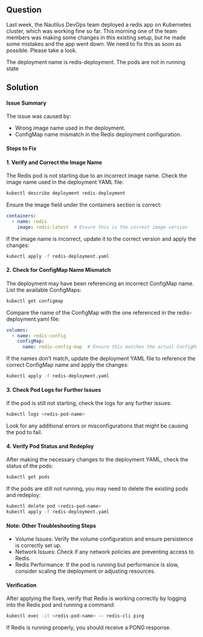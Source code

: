 ## Question
Last week, the Nautilus DevOps team deployed a redis app on Kubernetes cluster, which was working fine so far. This morning one of the team members was making some changes in this existing setup, but he made some mistakes and the app went down. We need to fix this as soon as possible. Please take a look.

The deployment name is redis-deployment. The pods are not in running state

## Solution 

#### Issue Summary
The issue was caused by:

- Wrong image name used in the deployment.
- ConfigMap name mismatch in the Redis deployment configuration.

#### Steps to Fix
#### 1. Verify and Correct the Image Name
The Redis pod is not starting due to an incorrect image name.
Check the image name used in the deployment YAML file:
```bash
kubectl describe deployment redis-deployment
```

Ensure the image field under the containers section is correct:
```yaml
containers:
  - name: redis
    image: redis:latest  # Ensure this is the correct image version
```

If the image name is incorrect, update it to the correct version and apply the changes:
```bash
kubectl apply -f redis-deployment.yaml
```

#### 2. Check for ConfigMap Name Mismatch
The deployment may have been referencing an incorrect ConfigMap name.
List the available ConfigMaps:
```bash
kubectl get configmap
```

Compare the name of the ConfigMap with the one referenced in the redis-deployment.yaml file:
```yaml
volumes:
  - name: redis-config
    configMap:
      name: redis-config-map  # Ensure this matches the actual ConfigMap name
```

If the names don’t match, update the deployment YAML file to reference the correct ConfigMap name and apply the changes:
```bash
kubectl apply -f redis-deployment.yaml
```

#### 3. Check Pod Logs for Further Issues
If the pod is still not starting, check the logs for any further issues:
```bash
kubectl logs <redis-pod-name>
```

Look for any additional errors or misconfigurations that might be causing the pod to fail.

#### 4. Verify Pod Status and Redeploy
After making the necessary changes to the deployment YAML, check the status of the pods:
```bash
kubectl get pods
```

If the pods are still not running, you may need to delete the existing pods and redeploy:
```bash
kubectl delete pod <redis-pod-name>
kubectl apply -f redis-deployment.yaml
```

#### Note: Other Troubleshooting Steps
- Volume Issues: Verify the volume configuration and ensure persistence is correctly set up.
- Network Issues: Check if any network policies are preventing access to Redis.
- Redis Performance: If the pod is running but performance is slow, consider scaling the deployment or adjusting resources.

#### Verification
After applying the fixes, verify that Redis is working correctly by logging into the Redis pod and running a command:

```bash
kubectl exec -it <redis-pod-name> -- redis-cli ping
```
If Redis is running properly, you should receive a PONG response.